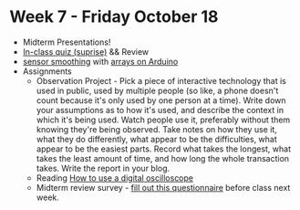 # Week 7 - Friday October 18
* Midterm Presentations!
* [In-class quiz (suprise)](https://forms.gle/Ept9GPSSNsSimDZBA) && Review
* [sensor smoothing](https://docs.arduino.cc/built-in-examples/analog/Smoothing) with [arrays on Arduino](https://docs.arduino.cc/built-in-examples/control-structures/Arrays)
* Assignments
  * Observation Project - Pick a piece of interactive technology that is used in public, used by multiple people (so like, a phone doesn't count because it's only used by one person at a time). Write down your assumptions as to how it's used, and describe the context in which it's being used. Watch people use it, preferably without them knowing they're being observed. Take notes on how they use it, what they do differently, what appear to be the difficulties, what appear to be the easiest parts. Record what takes the longest, what takes the least amount of time, and how long the whole transaction takes. Write the report in your blog.
  * Reading [How to use a digital oscilloscope](https://learn.sparkfun.com/tutorials/how-to-use-an-oscilloscope/all)
  * Midterm review survey - [fill out this questionnaire](https://forms.gle/ZXGxDvrupSSL5oVu7) before class next week.